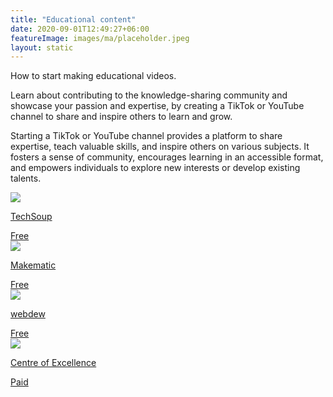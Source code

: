 ```yaml
---
title: "Educational content"
date: 2020-09-01T12:49:27+06:00
featureImage: images/ma/placeholder.jpeg
layout: static
---
```


How to start making educational videos.

Learn about contributing to the knowledge-sharing community and showcase your passion and expertise, by creating a TikTok or YouTube channel to share and inspire others to learn and grow.

Starting a TikTok or YouTube channel provides a platform to share expertise, teach valuable skills, and inspire others on various subjects. It fosters a sense of community, encourages learning in an accessible format, and empowers individuals to explore new interests or develop existing talents.

<a class="ma-link" href="https://blog.techsoup.org/posts/how-to-create-great-educational-content-on-tiktok"><div class="ma-card ma-card-Learning"><div class="ma-icon"><img src ="/images/Icon-check - learning - opacity.svg"/></div><div class="ma-name"><p>TechSoup</p></div><div class="ma-paid-text"><span>Free</span></div></div></a><a class="ma-link" href="https://makematic.com/blog/10-reasons-why-educational-videos-are-super-effective/"><div class="ma-card ma-card-Learning"><div class="ma-icon"><img src ="/images/Icon-check - learning - opacity.svg"/></div><div class="ma-name"><p>Makematic</p></div><div class="ma-paid-text"><span>Free </span></div></div></a><a class="ma-link" href="https://www.webdew.com/blog/youtube-educational-videos"><div class="ma-card ma-card-Learning"><div class="ma-icon"><img src ="/images/Icon-check - learning - opacity.svg"/></div><div class="ma-name"><p>webdew</p></div><div class="ma-paid-text"><span>Free </span></div></div></a><a class="ma-link" href="https://www.centreofexcellence.com/shop/how-to-grow-a-youtube-channel-diploma-course/"><div class="ma-card ma-card-Learning"><div class="ma-icon"><img src ="/images/Icon-pound - learning - opacity.svg"/></div><div class="ma-name"><p>Centre of Excellence</p></div><div class="ma-paid-text"><span>Paid</span></div></div></a>  

<br/><br/>






